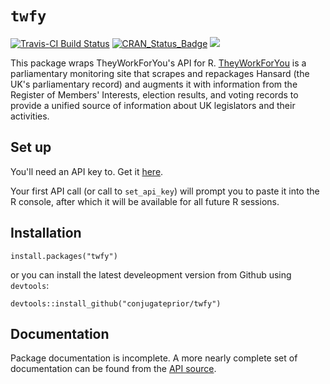 # `twfy` 

[![Travis-CI Build Status](https://travis-ci.org/conjugateprior/twfy.svg?branch=master)](https://travis-ci.org/conjugateprior/twfy) [![CRAN_Status_Badge](http://www.r-pkg.org/badges/version/twfy)](https://cran.r-project.org/package=twfy) [![](http://cranlogs.r-pkg.org/badges/twfy)](http://cran.rstudio.com/web/packages/twfy/index.html)

This package wraps TheyWorkForYou's API for R.
[TheyWorkForYou](http://www.theyworkforyou.com) is a parliamentary
monitoring site that scrapes and repackages Hansard (the UK's
parliamentary record) and augments it with information from the
Register of Members' Interests, election results, and voting records
to provide a unified source of information about UK legislators and
their activities.

## Set up

You'll need an API key to. Get it [here](http://www.theyworkforyou.com/api). 

Your first API call (or call to `set_api_key`) will prompt you to
paste it into the R console, after which it will be available for all
future R sessions.

## Installation

```
install.packages("twfy")
```
or you can install the latest develeopment version from Github using `devtools`:
```
devtools::install_github("conjugateprior/twfy")
```

## Documentation

Package documentation is incomplete.  A more nearly complete set of
documentation can be found from the [API source](http://www.theyworkforyou.com/api).


